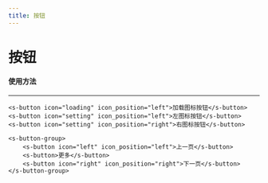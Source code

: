 ```yaml
---
title: 按钮
---
```


# 按钮

#### 使用方法

---

<ClientOnly>
  <button-demos> </button-demos> 
</ClientOnly>

```js{4}
<s-button icon="loading" icon_position="left">加载图标按钮</s-button>
<s-button icon="setting" icon_position="left">左图标按钮</s-button>
<s-button icon="setting" icon_position="right">右图标按钮</s-button>

<s-button-group>
    <s-button icon="left" icon_position="left">上一页</s-button>
    <s-button>更多</s-button>
    <s-button icon="right" icon_position="right">下一页</s-button>
</s-button-group>
```
